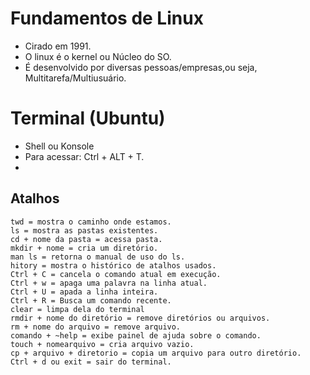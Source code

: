 # Fundamentos de Linux 

- Cirado em 1991.
- O linux é o kernel ou Núcleo do SO.
- É desenvolvido por diversas pessoas/empresas,ou seja, Multitarefa/Multiusuário.

# Terminal (Ubuntu)
- Shell ou Konsole 
- Para acessar: Ctrl + ALT + T.
- 
 ## Atalhos
	twd = mostra o caminho onde estamos.
	ls = mostra as pastas existentes.
	cd + nome da pasta = acessa pasta.
	mkdir + nome = cria um diretório.
	man ls = retorna o manual de uso do ls.
	hitory = mostra o histórico de atalhos usados.
	Ctrl + C = cancela o comando atual em execução.
	Ctrl + w = apaga uma palavra na linha atual.
	Ctrl + U = apada a linha inteira.
	Ctrl + R = Busca um comando recente.
	clear = limpa dela do terminal
	rmdir + nome do diretório = remove diretórios ou arquivos.
	rm + nome do arquivo = remove arquivo.
	comando + ~help = exibe painel de ajuda sobre o comando.
	touch + nomearquivo = cria arquivo vazio.
	cp + arquivo + diretorio = copia um arquivo para outro diretório. 
	Ctrl + d ou exit = sair do terminal.
